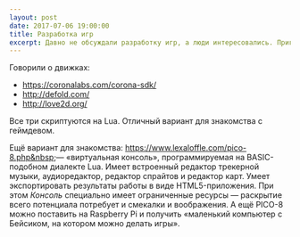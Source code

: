 ```yaml
---
layout: post
date: 2017-07-06 19:00:00
title: Разработка игр
excerpt: Давно не обсуждали разработку игр, а люди интересовались. Пригласили гейм-девелоперов, бывших и нынешних, а также программистов, которые мечтают испытать себя на ниве игростроения.
---
```


Говорили о движках:
* https://coronalabs.com/corona-sdk/
* http://defold.com/
* http://love2d.org/

Все три скриптуются на Lua. Отличный вариант для знакомства с геймдевом.

Ещё вариант для знакомства: https://www.lexaloffle.com/pico-8.php&nbsp;&mdash; &laquo;виртуальная консоль&raquo;, программируемая на BASIC-подобном диалекте Lua. Имеет встроенный редактор трекерной музыки, аудиоредактор, редактор спрайтов и редактор карт. Умеет экспортировать результаты работы в виде HTML5-приложения. При этом *Консоль* специально имеет ограниченные ресурсы&nbsp;&mdash; раскрытие всего потенциала потребует и смекалки и воображения. А ещё PICO-8 можно поставить на Raspberry Pi и получить &laquo;маленький компьютер с Бейсиком, на котором можно делать игры&raquo;.